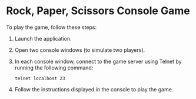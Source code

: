 # Rock, Paper, Scissors Console Game

To play the game, follow these steps:

1. Launch the application.

2. Open two console windows (to simulate two players).

3. In each console window, connect to the game server using Telnet by running the following command:

    ```
    telnet localhost 23
    ```

4. Follow the instructions displayed in the console to play the game.



